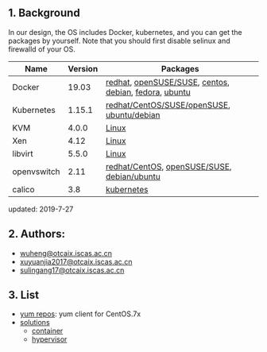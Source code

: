 ## 1. Background

In our design, the OS includes Docker, kubernetes, and you can get the packages by yourself.
Note that you should first disable selinux and firewalld of your OS.

| Name       | Version |  Packages  |   
| ------     | ------  | ------ |
| Docker     | 19.03   | [redhat](https://docs.docker.com/install/linux/docker-ee/rhel/), [openSUSE/SUSE](https://docs.docker.com/install/linux/docker-ee/suse/), [centos](https://docs.docker.com/install/linux/docker-ce/centos/), [debian](https://docs.docker.com/install/linux/docker-ce/debian/), [fedora](https://docs.docker.com/install/linux/docker-ce/fedora/), [ubuntu](https://docs.docker.com/install/linux/docker-ce/ubuntu/) |
| Kubernetes | 1.15.1  | [redhat/CentOS/SUSE/openSUSE](https://github.com/kubesys/kubeos/releases/download/1.2/kube-tools-v1.13.5-cloudplus.1903.el7.x86_64.rpm), [ubuntu/debian](https://github.com/kubesys/kubeos/releases/download/1.2/kube-tools-v1.13.5-cloudplus.1903.amd64.deb) |
| KVM        | 4.0.0   | [Linux](https://www.qemu.org/download/#linux) |
| Xen        | 4.12    | [Linux](https://xenproject.org/downloads/) |
| libvirt    | 5.5.0   | [Linux](https://dl.fedoraproject.org/pub/fedora/linux/development/rawhide/Everything/source/tree/Packages/l/) |
| openvswitch| 2.11   | [redhat/CentOS](http://docs.openvswitch.org/en/latest/intro/install/distributions/#red-hat), [openSUSE/SUSE](http://docs.openvswitch.org/en/latest/intro/install/distributions/#opensuse), [debian/ubuntu](http://docs.openvswitch.org/en/latest/intro/install/distributions/#debian) |
| calico     | 3.8     | [kubernetes](https://docs.projectcalico.org/v3.8/getting-started/kubernetes/) |



updated: 2019-7-27


## 2. Authors:

- wuheng@otcaix.iscas.ac.cn
- xuyuanjia2017@otcaix.iscas.ac.cn
- sulingang17@otcaix.iscas.ac.cn


## 3. List

- [yum repos](configs): yum client for CentOS.7x
- [solutions](solutions)
   - [container](solutions/container)
   - [hypervisor](solutions/hypervisor)
